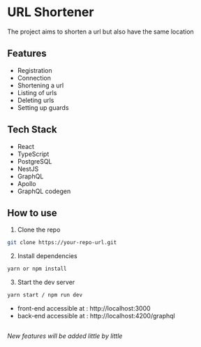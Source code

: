 
# URL Shortener
The project aims to shorten a url but also have the same location

## Features
- Registration
- Connection 
- Shortening a url 
-  Listing of urls 
- Deleting urls 
- Setting up guards

## Tech Stack
- React
- TypeScript
- PostgreSQL
- NestJS
- GraphQL
- Apollo
- GraphQL codegen

## How to use
1. Clone the repo
``` bash
git clone https://your-repo-url.git
```

2. Install dependencies
``` bash
yarn or npm install
```

3. Start the dev server
``` bash
yarn start / npm run dev
```

- front-end accessible at : http://localhost:3000
- back-end accessible at : http://localhost:4200/graphql
##
###### New features will be added little by little

  
